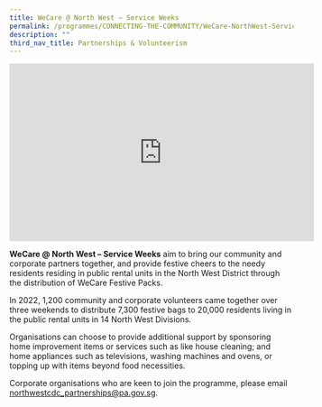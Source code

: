 ```yaml
---
title: WeCare @ North West – Service Weeks
permalink: /programmes/CONNECTING-THE-COMMUNITY/WeCare-NorthWest-ServiceWeeks
description: ""
third_nav_title: Partnerships & Volunteerism
---
```

<iframe width="540" height="315" src="https://www.youtube.com/embed/XREMEFfXjBs" title="YouTube video player" frameborder="0" allow="accelerometer; autoplay; clipboard-write; encrypted-media; gyroscope; picture-in-picture" allowfullscreen></iframe>

**WeCare @ North West – Service Weeks** aim to bring our community and corporate partners together, and provide festive cheers to the needy residents residing in public rental units in the North West District through the distribution of WeCare Festive Packs.

In 2022, 1,200 community and corporate volunteers came together over three weekends to distribute 7,300 festive bags to 20,000 residents living in the public rental units in 14 North West Divisions.  

Organisations can choose to provide additional support by sponsoring home improvement items or services such as like house cleaning; and home appliances such as televisions, washing machines and ovens, or topping up with items beyond food necessities.

Corporate organisations who are keen to join the programme, please email northwestcdc_partnerships@pa.gov.sg.